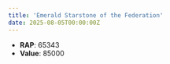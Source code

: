 ```yaml
---
title: 'Emerald Starstone of the Federation'
date: 2025-08-05T00:00:00Z
---
```

- **RAP**: 65343
- **Value**: 85000
